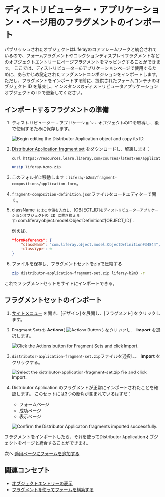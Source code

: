 # ディストリビューター・アプリケーション・ページ用のフラグメントのインポート

パブリッシュされたオブジェクトはLiferayのコアフレームワークと統合されているので、フォームフラグメントやコレクションディスプレイフラグメントなどのオブジェクトエントリーにページフラグメントをマッピングすることができます。 ここでは、ディストリビューターのアプリケーションページで使用するために、あらかじめ設定されたフラグメントコンポジションをインポートします。 ただし、フラグメントをインポートする前に、提供されたフォームコンテナのオブジェクト ID を解凍し、インスタンスのディストリビュータアプリケーションオブジェクトの ID で更新してください。

## インポートするフラグメントの準備

1. ディストリビューター・アプリケーション・オブジェクトのIDを取得し、後で使用するために保存します。

   ![Begin editing the Distributor Application object and copy its ID.](./importing-fragments-for-the-distributor-application-pages/images/01.png)

1. [Distributor Application fragment set](./liferay-b2m3.zip) をダウンロードし、解凍します：

   ```bash
   curl https://resources.learn.liferay.com/courses/latest/en/application-development/designing-user-interfaces/liferay-b2m3.zip -O
   ```

   ```bash
   unzip liferay-b2m3.zip
   ```

1. このフォルダに移動します：`liferay-b2m3/fragment-compositions/application-form`。

1. `fragment-composition-definition.json`ファイルをコードエディターで開く。

1. className` にはこの値を入力し、`[OBJECT_ID]`をディストリビューターアプリケーションオブジェクトの ID に置き換えます:`com.liferay.object.model.ObjectDefinition#[OBJECT_ID]`.

   例えば、

   ```json
   "formReference": {
       "className": "com.liferay.object.model.ObjectDefinition#34844",
       "classType": 0
   }
   ```

6. ファイルを保存し、フラグメントセットをzipで圧縮する：

   ```bash
   zip distributor-application-fragment-set.zip liferay-b2m3 -r
   ```

これでフラグメントセットをサイトにインポートできる。

## フラグメントセットのインポート

1. [サイトメニュー](../../images/icon-product-menu.png) を開き、[デザイン] を展開し、[フラグメント] をクリックします。

1. Fragment Setsの **Actions**( ![Actions Button](../../images/icon-actions.png) ) をクリックし、 **Import** を選択します。

   ![Click the Actions button for Fragment Sets and click Import.](./importing-fragments-for-the-distributor-application-pages/images/02.png)

1. `distributor-application-fragment-set.zip`ファイルを選択し、 **Import** をクリックする。

   ![Select the distributor-application-fragment-set.zip file and click Import.](./importing-fragments-for-the-distributor-application-pages/images/03.png)

1. Distributor Application のフラグメントが正常にインポートされたことを確認します。 このセットには3つの断片が含まれているはずだ：

   * フォームページ
   * 成功ページ
   * 表示ページ

   ![Confirm the Distributor Application fragments imported successfully.](./importing-fragments-for-the-distributor-application-pages/images/04.png)

フラグメントをインポートしたら、それを使ってDistributor Applicationオブジェクトをページと統合することができます。

次へ [適用ページにフォームを追加する](./adding-the-form-to-the-apply-page.md) 

## 関連コンセプト

* [オブジェクトエントリーの表示](https://learn.liferay.com/web/guest/w/dxp/building-applications/objects/displaying-object-entries) 
* [フラグメントを使ってフォームを構築する](https://learn.liferay.com/web/guest/w/dxp/building-applications/objects/using-fragments-to-build-forms) 
